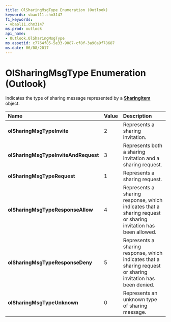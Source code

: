 ```yaml
---
title: OlSharingMsgType Enumeration (Outlook)
keywords: vbaol11.chm3147
f1_keywords:
- vbaol11.chm3147
ms.prod: outlook
api_name:
- Outlook.OlSharingMsgType
ms.assetid: c7764f85-5e33-9087-cf8f-3a90a9f78687
ms.date: 06/08/2017
---
```



# OlSharingMsgType Enumeration (Outlook)

Indicates the type of sharing message represented by a  **[SharingItem](Outlook.SharingItem.md)** object.



|**Name**|**Value**|**Description**|
|:-----|:-----|:-----|
| **olSharingMsgTypeInvite**|2|Represents a sharing invitation.|
| **olSharingMsgTypeInviteAndRequest**|3|Represents both a sharing invitation and a sharing request.|
| **olSharingMsgTypeRequest**|1|Represents a sharing request.|
| **olSharingMsgTypeResponseAllow**|4|Represents a sharing response, which indicates that a sharing request or sharing invitation has been allowed.|
| **olSharingMsgTypeResponseDeny**|5|Represents a sharing response, which indicates that a sharing request or sharing invitation has been denied.|
| **olSharingMsgTypeUnknown**|0|Represents an unknown type of sharing message.|


